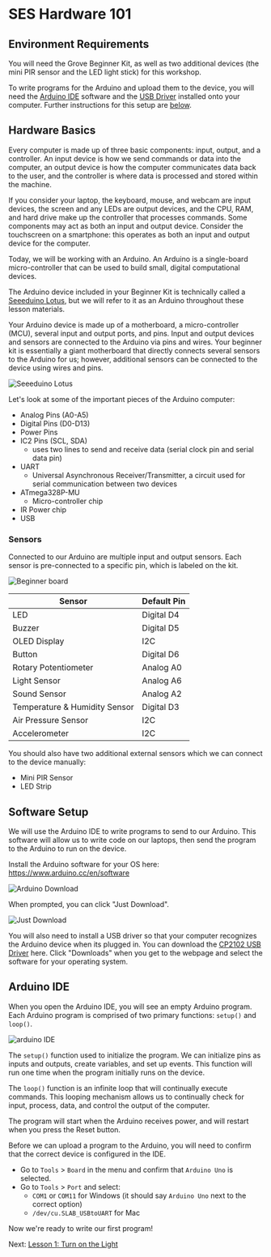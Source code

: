 # SES Hardware 101

## Environment Requirements

You will need the Grove Beginner Kit, as well as two additional devices (the mini PIR sensor and the LED light stick) for this workshop.

To write programs for the Arduino and upload them to the device, you will need the [Arduino IDE](https://www.arduino.cc/en/software) software and the [USB Driver](https://www.silabs.com/developers/usb-to-uart-bridge-vcp-drivers) installed onto your computer. Further instructions for this setup are [below](#software-setup).

## Hardware Basics

Every computer is made up of three basic components: input, output, and a controller. An input device is how we send commands or data into the computer, an output device is how the computer communicates data back to the user, and the controller is where data is processed and stored within the machine.

If you consider your laptop, the keyboard, mouse, and webcam are input devices, the screen and any LEDs are output devices, and the CPU, RAM, and hard drive make up the controller that processes commands. Some components may act as both an input and output device. Consider the touchscreen on a smartphone: this operates as both an input and output device for the computer.

Today, we will be working with an Arduino. An Arduino is a single-board micro-controller that can be used to build small, digital computational devices.

The Arduino device included in your Beginner Kit is technically called a [Seeeduino Lotus](https://wiki.seeedstudio.com/Seeeduino_Lotus/), but we will refer to it as an Arduino throughout these lesson materials.

Your Arduino device is made up of a motherboard, a micro-controller (MCU), several input and output ports, and pins. Input and output devices and sensors are connected to the Arduino via pins and wires. Your beginner kit is essentially a giant motherboard that directly connects several sensors to the Arduino for us; however, additional sensors can be connected to the device using wires and pins.

![Seeeduino Lotus](assets/seeeduino.png)

Let's look at some of the important pieces of the Arduino computer:

- Analog Pins (A0-A5)
- Digital Pins (D0-D13)
- Power Pins
- IC2 Pins (SCL, SDA)
  - uses two lines to send and receive data (serial clock pin and serial data pin)
- UART
  - Universal Asynchronous Receiver/Transmitter, a circuit used for serial communication between two devices
- ATmega328P-MU
  - Micro-controller chip
- IR Power chip
- USB

### Sensors

Connected to our Arduino are multiple input and output sensors. Each sensor is pre-connected to a specific pin, which is labeled on the kit.

![Beginner board](assets/arduino-beginner-board.jpg)

| Sensor | Default Pin |
| --- | --- |
| LED | Digital D4 |
| Buzzer | Digital D5 |
| OLED Display | I2C |
| Button | Digital D6 |
| Rotary Potentiometer | Analog A0 |
| Light Sensor | Analog A6 |
| Sound Sensor | Analog A2 |
| Temperature & Humidity Sensor | Digital D3 |
| Air Pressure Sensor | I2C |
| Accelerometer | I2C |

You should also have two additional external sensors which we can connect to the device manually:

- Mini PIR Sensor
- LED Strip

## Software Setup

We will use the Arduino IDE to write programs to send to our Arduino. This software will allow us to write code on our laptops, then send the program to the Arduino to run on the device.

Install the Arduino software for your OS here: <https://www.arduino.cc/en/software>

![Arduino Download](assets/download-arduino.png)

When prompted, you can click "Just Download".

![Just Download](assets/just-download.png)

You will also need to install a USB driver so that your computer recognizes the Arduino device when its plugged in. You can download the [CP2102 USB Driver](https://www.silabs.com/developers/usb-to-uart-bridge-vcp-drivers) here. Click "Downloads" when you get to the webpage and select the software for your operating system.

## Arduino IDE

When you open the Arduino IDE, you will see an empty Arduino program. Each Arduino program is comprised of two primary functions: `setup()` and `loop()`.

![arduino IDE](assets/arduino-ide.png)

The `setup()` function used to initialize the program. We can initialize pins as inputs and outputs, create variables, and set up events. This function will run one time when the program initially runs on the device.

The `loop()` function is an infinite loop that will continually execute commands. This looping mechanism allows us to continually check for input, process, data, and control the output of the computer.

The program will start when the Arduino receives power, and will restart when you press the Reset button.

Before we can upload a program to the Arduino, you will need to confirm that the correct device is configured in the IDE.

- Go to `Tools` > `Board` in the menu and confirm that `Arduino Uno` is selected.
- Go to `Tools` > `Port` and select:
  - `COM1` or `COM11` for Windows (it should say `Arduino Uno` next to the correct option)
  - `/dev/cu.SLAB_USBtoUART` for Mac

Now we're ready to write our first program!

Next: [Lesson 1: Turn on the Light](/Lesson01_LED.md)

